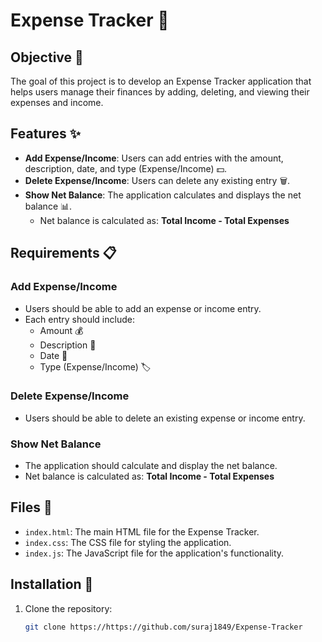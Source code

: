 # Expense Tracker 🧾

## Objective 🎯

The goal of this project is to develop an Expense Tracker application that helps users manage their finances by adding, deleting, and viewing their expenses and income.

## Features ✨

- **Add Expense/Income**: Users can add entries with the amount, description, date, and type (Expense/Income) 💵.
- **Delete Expense/Income**: Users can delete any existing entry 🗑️.
- **Show Net Balance**: The application calculates and displays the net balance 📊.
  - Net balance is calculated as: **Total Income - Total Expenses**

## Requirements 📋

### Add Expense/Income

- Users should be able to add an expense or income entry.
- Each entry should include:
  - Amount 💰
  - Description 📝
  - Date 📅
  - Type (Expense/Income) 🏷️

### Delete Expense/Income

- Users should be able to delete an existing expense or income entry.

### Show Net Balance

- The application should calculate and display the net balance.
- Net balance is calculated as: **Total Income - Total Expenses**

## Files 📂

- `index.html`: The main HTML file for the Expense Tracker.
- `index.css`: The CSS file for styling the application.
- `index.js`: The JavaScript file for the application's functionality.

## Installation 🚀

1. Clone the repository:
   ```bash
   git clone https://https://github.com/suraj1849/Expense-Tracker
